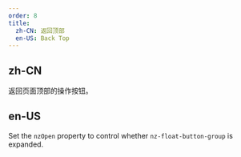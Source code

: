 ```yaml
---
order: 8
title:
  zh-CN: 返回顶部
  en-US: Back Top
---
```


## zh-CN

返回页面顶部的操作按钮。

## en-US

Set the `nzOpen` property to control whether `nz-float-button-group` is expanded.